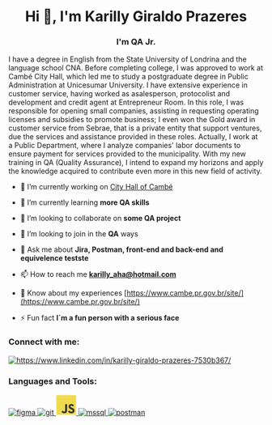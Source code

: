 <h1 align="center">Hi 👋, I'm Karilly Giraldo Prazeres</h1>
<h3 align="center">I'm QA Jr.</h3>

I have a degree in English from the State University of Londrina and the language school CNA. Before completing college, I was approved to work at Cambé City Hall, which led me to study a postgraduate degree in Public Administration at Unicesumar University.
I have extensive experience in customer service, having worked as asalesperson, protocolist and development and credit agent at Entrepreneur Room. In this role, I was responsible for opening small companies, assisting in requesting operating licenses and subsidies to promote business; I even won the Gold award in customer service from Sebrae, that is a private entity that support ventures, due the services and assistance provided in these roles.
Actually, I work at a Public Department, where I analyze companies' labor documents to ensure payment for services provided to the municipality.
With my new training in QA (Quality Assurance), I intend to expand my horizons and apply the knowledge acquired to contribute even more in this new field of activity.

- 🔭 I’m currently working on [City Hall of Cambé](https://www.cambe.pr.gov.br/site/)

- 🌱 I’m currently learning **more QA skills**

- 👯 I’m looking to collaborate on **some QA project**

- 🤝 I’m looking to join in the **QA** ways

- 💬 Ask me about **Jira, Postman, front-end and back-end and equivelence testste**

- 📫 How to reach me **karilly_aha@hotmail.com**

- 📄 Know about my experiences [https://www.cambe.pr.gov.br/site/](https://www.cambe.pr.gov.br/site/)

- ⚡ Fun fact **I´m a fun person with a serious face**

<h3 align="left">Connect with me:</h3>
<p align="left">
<a href="https://linkedin.com/in/https://www.linkedin.com/in/karilly-giraldo-prazeres-7530b367/" target="blank"><img align="center" src="https://raw.githubusercontent.com/rahuldkjain/github-profile-readme-generator/master/src/images/icons/Social/linked-in-alt.svg" alt="https://www.linkedin.com/in/karilly-giraldo-prazeres-7530b367/" height="30" width="40" /></a>
</p>

<h3 align="left">Languages and Tools:</h3>
<p align="left"> <a href="https://www.figma.com/" target="_blank" rel="noreferrer"> <img src="https://www.vectorlogo.zone/logos/figma/figma-icon.svg" alt="figma" width="40" height="40"/> </a> <a href="https://git-scm.com/" target="_blank" rel="noreferrer"> <img src="https://www.vectorlogo.zone/logos/git-scm/git-scm-icon.svg" alt="git" width="40" height="40"/> </a> <a href="https://developer.mozilla.org/en-US/docs/Web/JavaScript" target="_blank" rel="noreferrer"> <img src="https://raw.githubusercontent.com/devicons/devicon/master/icons/javascript/javascript-original.svg" alt="javascript" width="40" height="40"/> </a> <a href="https://www.microsoft.com/en-us/sql-server" target="_blank" rel="noreferrer"> <img src="https://www.svgrepo.com/show/303229/microsoft-sql-server-logo.svg" alt="mssql" width="40" height="40"/> </a> <a href="https://postman.com" target="_blank" rel="noreferrer"> <img src="https://www.vectorlogo.zone/logos/getpostman/getpostman-icon.svg" alt="postman" width="40" height="40"/> </a> </p>
